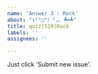 ```yaml
---
name: 'Answer 3 : Rock'
about: "(╯°□°）╯︵ ┻━┻"
title: quiz|519|Rock
labels: ''
assignees: ''

---
```


Just click 'Submit new issue'.
